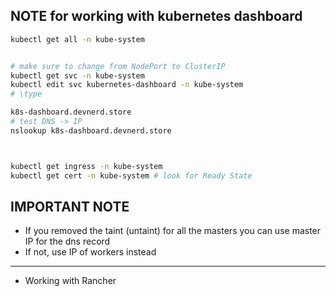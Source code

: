## NOTE for working with kubernetes dashboard 

```bash 
kubectl get all -n kube-system


# make sure to change from NodePort to ClusterIP 
kubectl get svc -n kube-system 
kubectl edit svc kubernetes-dashboard -n kube-system
# \type

k8s-dashboard.devnerd.store 
# test DNS -> IP 
nslookup k8s-dashboard.devnerd.store



kubectl get ingress -n kube-system
kubectl get cert -n kube-system # look for Ready State 
```


## IMPORTANT NOTE 
- If you removed the taint (untaint) for all the masters 
you can use master IP for the dns record 
- If not, use IP of workers instead


***
- Working with Rancher 